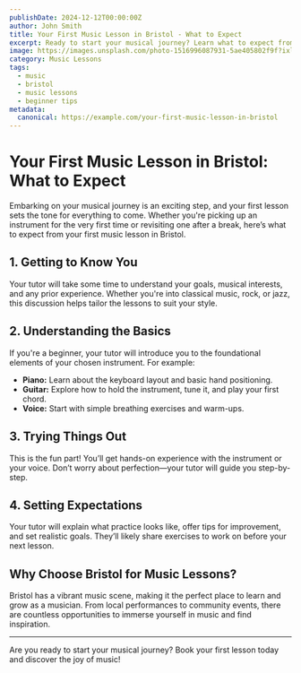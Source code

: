 ```yaml
---
publishDate: 2024-12-12T00:00:00Z
author: John Smith
title: Your First Music Lesson in Bristol - What to Expect
excerpt: Ready to start your musical journey? Learn what to expect from your first music lesson in Bristol, from getting to know your tutor to setting goals.
image: https://images.unsplash.com/photo-1516996087931-5ae405802f9f?ixlib=rb-4.0.3&ixid=M3wxMjA3fDB8MHxwaG90by1wYWdlfHx8fGVufDB8fHx8fA%3D%3D&auto=format&fit=crop&w=2070&q=80
category: Music Lessons
tags:
  - music
  - bristol
  - music lessons
  - beginner tips
metadata:
  canonical: https://example.com/your-first-music-lesson-in-bristol
---
```


# Your First Music Lesson in Bristol: What to Expect

Embarking on your musical journey is an exciting step, and your first lesson sets the tone for everything to come. Whether you're picking up an instrument for the very first time or revisiting one after a break, here’s what to expect from your first music lesson in Bristol.

## 1. Getting to Know You  
Your tutor will take some time to understand your goals, musical interests, and any prior experience. Whether you're into classical music, rock, or jazz, this discussion helps tailor the lessons to suit your style.

## 2. Understanding the Basics  
If you're a beginner, your tutor will introduce you to the foundational elements of your chosen instrument. For example:  
- **Piano:** Learn about the keyboard layout and basic hand positioning.  
- **Guitar:** Explore how to hold the instrument, tune it, and play your first chord.  
- **Voice:** Start with simple breathing exercises and warm-ups.

## 3. Trying Things Out  
This is the fun part! You’ll get hands-on experience with the instrument or your voice. Don’t worry about perfection—your tutor will guide you step-by-step.

## 4. Setting Expectations  
Your tutor will explain what practice looks like, offer tips for improvement, and set realistic goals. They’ll likely share exercises to work on before your next lesson.

## Why Choose Bristol for Music Lessons?  
Bristol has a vibrant music scene, making it the perfect place to learn and grow as a musician. From local performances to community events, there are countless opportunities to immerse yourself in music and find inspiration.

---

Are you ready to start your musical journey? Book your first lesson today and discover the joy of music!
